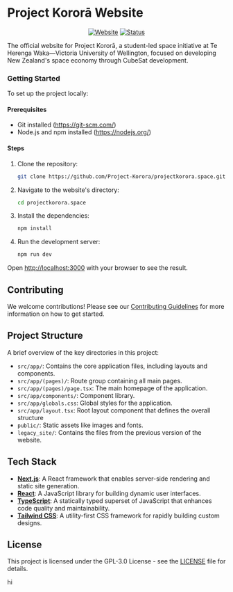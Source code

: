 # Project Kororā Website

<div align="center">

[![Website](https://img.shields.io/badge/Website-projectkorora.space-blue?style=for-the-badge&logo=firefox-browser)](https://projectkorora.space/)
[![Status](https://img.shields.io/badge/Status-Coming_Soon-yellow?style=for-the-badge)](https://projectkorora.space/)

</div>

The official website for Project Kororā, a student-led space initiative at Te Herenga Waka—Victoria University of Wellington, focused on developing New Zealand's space economy through CubeSat development.

### Getting Started

To set up the project locally:

#### Prerequisites

- Git installed (https://git-scm.com/)
- Node.js and npm installed (https://nodejs.org/)

#### Steps

1. Clone the repository:

   ```bash
   git clone https://github.com/Project-Korora/projectkorora.space.git
   ```

2. Navigate to the website's directory:
   ```bash
   cd projectkorora.space
   ```
3. Install the dependencies:

   ```bash
   npm install
   ```

4. Run the development server:
   ```bash
   npm run dev
   ```

Open [http://localhost:3000](http://localhost:3000) with your browser to see the result.

## Contributing

We welcome contributions! Please see our [Contributing Guidelines](.github/CONTRIBUTING.md) for more information on how to get started.

## Project Structure

A brief overview of the key directories in this project:

- `src/app/`: Contains the core application files, including layouts and components.
- `src/app/(pages)/`: Route group containing all main pages.
- `src/app/(pages)/page.tsx`: The main homepage of the application.
- `src/app/components/`: Component library.
- `src/app/globals.css`: Global styles for the application.
- `src/app/layout.tsx`: Root layout component that defines the overall structure
- `public/`: Static assets like images and fonts.
- `legacy_site/`: Contains the files from the previous version of the website.

## Tech Stack

- **[Next.js](https://nextjs.org/docs)**: A React framework that enables server-side rendering and static site generation.
- **[React](https://react.dev/learn)**: A JavaScript library for building dynamic user interfaces.
- **[TypeScript](https://www.typescriptlang.org/docs)**: A statically typed superset of JavaScript that enhances code quality and maintainability.
- **[Tailwind CSS](https://tailwindcss.com/docs)**: A utility-first CSS framework for rapidly building custom designs.

## License

This project is licensed under the GPL-3.0 License - see the [LICENSE](LICENSE) file for details.

hi